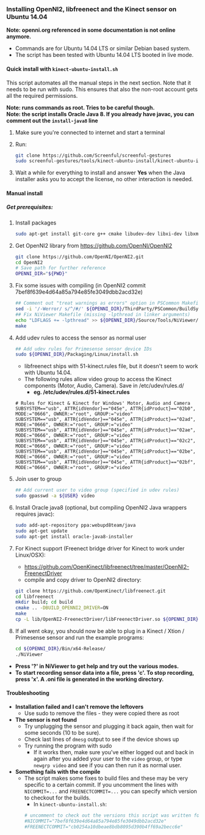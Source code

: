 ### Installing OpenNI2, libfreenect and the Kinect sensor on Ubuntu 14.04

**Note: openni.org referenced in some documentation is not online anymore.**

* Commands are for Ubuntu 14.04 LTS or similar Debian based system.
* The script has been tested with Ubuntu 14.04 LTS booted in live mode.

#### Quick install with `kinect-ubuntu-install.sh`

This script automates all the manual steps in the next section. Note that it needs to be run with sudo. This ensures that also the non-root account gets all the required permissions.

**Note: runs commands as root. Tries to be careful though.**  
**Note: the script installs Oracle Java 8. If you already have javac, you can comment out the `install-java8` line**

1. Make sure you're connected to internet and start a terminal
2. Run:

	```bash
	git clone https://github.com/Screenful/screenful-gestures
	sudo screenful-gestures/tools/kinect-ubuntu-install/kinect-ubuntu-install.sh
	```
3. Wait a while for everything to install and answer **Yes** when the Java installer asks you to accept the license, no other interaction is needed.

#### Manual install

##### Get prerequisites:

1.  Install packages

    ```bash
    sudo apt-get install git-core g++ cmake libudev-dev libxi-dev libxmu-dev python libusb-1.0-0-dev libudev-dev freeglut3-dev doxygen graphviz
    ```  
2. Get OpenNI2 library from https://github.com/OpenNI/OpenNI2

    ```bash
	git clone https://github.com/OpenNI/OpenNI2.git
	cd OpenNI2
	# Save path for further reference
	OPENNI_DIR="${PWD}"
    ```
3. Fix some issues with compiling (in OpenNI2 commit 7bef8f639e4d64a85a794e85fe3049dbb2acd32e)

    ```bash
	## Comment out "treat warnings as errors" option in PSCommon Makefile
	sed -i '/-Werror/ s/^/#/' ${OPENNI_DIR}/ThirdParty/PSCommon/BuildSystem/CommonCppMakefile
	## Fix NiViewer Makefile (missing -lpthread in linker arguments)
	echo "LDFLAGS += -lpthread" >> ${OPENNI_DIR}/Source/Tools/NiViewer/Makefile
	make
    ```
4. Add udev rules to access the sensor as normal user
	```bash
	## Add udev rules for Primesense sensor device IDs
	sudo ${OPENNI_DIR}/Packaging/Linux/install.sh
	```
	- libfreenect ships with 51-kinect.rules file, but it doesn't seem to work with Ubuntu 14.04.
	- The following rules allow video group to access the Kinect components (Motor, Audio, Camera). Save in /etc/udev/rules.d/
        - **eg. /etc/udev/rules.d/51-kinect.rules**

	```shell
	# Rules for Kinect & Kinect for Windows' Motor, Audio and Camera
	SUBSYSTEM=="usb", ATTR{idVendor}=="045e", ATTR{idProduct}=="02b0", MODE:="0666", OWNER:="root", GROUP:="video"
	SUBSYSTEM=="usb", ATTR{idVendor}=="045e", ATTR{idProduct}=="02ad", MODE:="0666", OWNER:="root", GROUP:="video"
	SUBSYSTEM=="usb", ATTR{idVendor}=="045e", ATTR{idProduct}=="02ae", MODE:="0666", OWNER:="root", GROUP:="video"
	SUBSYSTEM=="usb", ATTR{idVendor}=="045e", ATTR{idProduct}=="02c2", MODE:="0666", OWNER:="root", GROUP:="video"
	SUBSYSTEM=="usb", ATTR{idVendor}=="045e", ATTR{idProduct}=="02be", MODE:="0666", OWNER:="root", GROUP:="video"
	SUBSYSTEM=="usb", ATTR{idVendor}=="045e", ATTR{idProduct}=="02bf", MODE:="0666", OWNER:="root", GROUP:="video"
	```

5. Join user to group
	```bash
	## Add current user to video group (specified in udev rules)
	sudo gpasswd -a ${USER} video
	```
6. Install Oracle java8 (optional, but compiling OpenNI2 Java wrappers requires javac):
	```bash
	sudo add-apt-repository ppa:webupd8team/java
	sudo apt-get update
	sudo apt-get install oracle-java8-installer
	```

7. For Kinect support (Freenect bridge driver for Kinect to work under Linux/OSX):
	- https://github.com/OpenKinect/libfreenect/tree/master/OpenNI2-FreenectDriver
	- compile and copy driver to OpenNI2 directory:
	```bash
	git clone https://github.com/OpenKinect/libfreenect.git
	cd libfreenect
	mkdir build; cd build
	cmake .. -DBUILD_OPENNI2_DRIVER=ON
	make
	cp -L lib/OpenNI2-FreenectDriver/libFreenectDriver.so ${OPENNI_DIR}/Bin/x64-Release/OpenNI2/Drivers/
	```

8. If all went okay, you should now be able to plug in a Kinect / Xtion / Primesense sensor and run the example programs:
	```bash
	cd ${OPENNI_DIR}/Bin/x64-Release/
	./NiViewer	
	```
* **Press '?' in NiViewer to get help and try out the various modes.**
* **To start recording sensor data into a file, press 'c'. To stop recording, press 'x'. A .oni file is generated in the working directory.**

#### Troubleshooting

* **Installation failed and I can't remove the leftovers**
    * Use sudo to remove the files - they were copied there as root
* **The sensor is not found**
    * Try unplugging the sensor and plugging it back again, then wait for some seconds (10 to be sure).
    * Check last lines of `dmesg` output to see if the device shows up
    * Try running the program with sudo
        * If it works then, make sure you've either logged out and back in again after you added your user to the `video` group, or type `newgrp video` and see if you can then run it as normal user.
* **Something fails with the compile**
    * The script makes some fixes to build files and these may be very specific to a certain commit. If you uncomment the lines with `NICOMMIT=...` and `FREENECTCOMMIT=...` you can specify which version to checkout for the builds.
        * In `kinect-ubuntu-install.sh`:
        ```bash
        # uncomment to check out the versions this script was written for
        #NICOMMIT="7bef8f639e4d64a85a794e85fe3049dbb2acd32e"
        #FREENECTCOMMIT="cb0254a10dbeae8bdb8095d390b4ff69a2becc6e"
        ```

